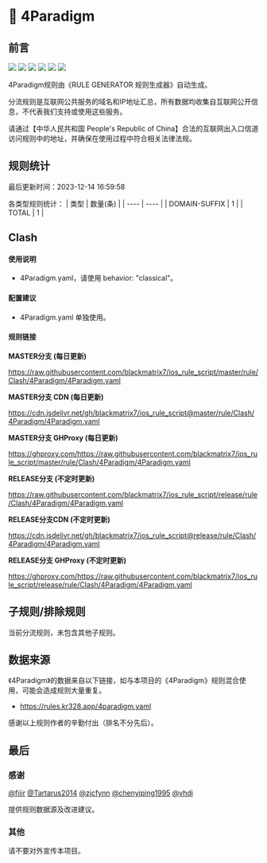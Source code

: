 # 🧸 4Paradigm

## 前言

![](https://shields.io/badge/-移除重复规则-ff69b4) ![](https://shields.io/badge/-DOMAIN与DOMAIN--SUFFIX合并-green) ![](https://shields.io/badge/-DOMAIN--SUFFIX间合并-critical) ![](https://shields.io/badge/-DOMAIN与DOMAIN--KEYWORD合并-9cf) ![](https://shields.io/badge/-DOMAIN--SUFFIX与DOMAIN--KEYWORD合并-blue) ![](https://shields.io/badge/-IP--CIDR(6)合并-blueviolet) 

4Paradigm规则由《RULE GENERATOR 规则生成器》自动生成。

分流规则是互联网公共服务的域名和IP地址汇总，所有数据均收集自互联网公开信息，不代表我们支持或使用这些服务。

请通过【中华人民共和国 People's Republic of China】合法的互联网出入口信道访问规则中的地址，并确保在使用过程中符合相关法律法规。

## 规则统计

最后更新时间：2023-12-14 16:59:58

各类型规则统计：
| 类型 | 数量(条)  | 
| ---- | ----  |
| DOMAIN-SUFFIX | 1  | 
| TOTAL | 1  | 


## Clash 

#### 使用说明
- 4Paradigm.yaml，请使用 behavior: "classical"。

#### 配置建议
- 4Paradigm.yaml 单独使用。

#### 规则链接
**MASTER分支 (每日更新)**

https://raw.githubusercontent.com/blackmatrix7/ios_rule_script/master/rule/Clash/4Paradigm/4Paradigm.yaml

**MASTER分支 CDN (每日更新)**

https://cdn.jsdelivr.net/gh/blackmatrix7/ios_rule_script@master/rule/Clash/4Paradigm/4Paradigm.yaml

**MASTER分支 GHProxy (每日更新)**

https://ghproxy.com/https://raw.githubusercontent.com/blackmatrix7/ios_rule_script/master/rule/Clash/4Paradigm/4Paradigm.yaml

**RELEASE分支 (不定时更新)**

https://raw.githubusercontent.com/blackmatrix7/ios_rule_script/release/rule/Clash/4Paradigm/4Paradigm.yaml

**RELEASE分支CDN (不定时更新)**

https://cdn.jsdelivr.net/gh/blackmatrix7/ios_rule_script@release/rule/Clash/4Paradigm/4Paradigm.yaml

**RELEASE分支 GHProxy (不定时更新)**

https://ghproxy.com/https://raw.githubusercontent.com/blackmatrix7/ios_rule_script/release/rule/Clash/4Paradigm/4Paradigm.yaml

## 子规则/排除规则


当前分流规则，未包含其他子规则。

## 数据来源

《4Paradigm》的数据来自以下链接，如与本项目的《4Paradigm》规则混合使用，可能会造成规则大量重复。

- https://rules.kr328.app/4paradigm.yaml


感谢以上规则作者的辛勤付出（排名不分先后）。

## 最后

### 感谢

[@fiiir](https://github.com/fiiir) [@Tartarus2014](https://github.com/Tartarus2014) [@zjcfynn](https://github.com/zjcfynn) [@chenyiping1995](https://github.com/chenyiping1995) [@vhdj](https://github.com/vhdj)

提供规则数据源及改进建议。

### 其他

请不要对外宣传本项目。
